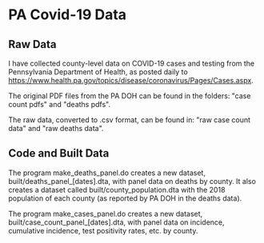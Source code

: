 # PA Covid-19 Data

## Raw Data

 I have collected county-level data on COVID-19 cases and testing from the Pennsylvania Department of Health, as posted daily to https://www.health.pa.gov/topics/disease/coronavirus/Pages/Cases.aspx.

 The original PDF files from the PA DOH can be found in the folders: "case count pdfs" and "deaths pdfs".

 The raw data, converted to .csv format, can be found in: "raw case count data" and "raw deaths data".

## Code and Built Data

 The program make_deaths_panel.do creates a new dataset, built/deaths_panel_[dates].dta, with panel data on deaths by county. It also creates a dataset called built/county_population.dta with the 2018 population of each county (as reported by PA DOH in the deaths data).

 The program make_cases_panel.do creates a new dataset, built/case_count_panel_[dates].dta, with panel data on incidence, cumulative incidence, test positivity rates, etc. by county.





